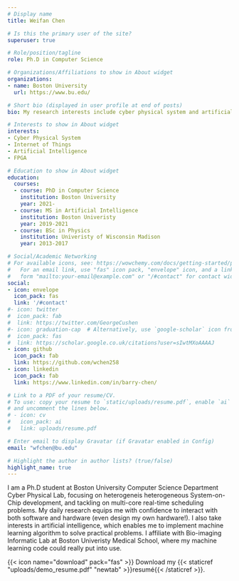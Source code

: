 ```yaml
---
# Display name
title: Weifan Chen 

# Is this the primary user of the site?
superuser: true

# Role/position/tagline
role: Ph.D in Computer Science

# Organizations/Affiliations to show in About widget
organizations:
- name: Boston University
  url: https://www.bu.edu/

# Short bio (displayed in user profile at end of posts)
bio: My research interests include cyber physical system and artificial intelligence.

# Interests to show in About widget
interests:
- Cyber Physical System
- Internet of Things
- Artificial Intelligence
- FPGA

# Education to show in About widget
education:
  courses:
  - course: PhD in Computer Science
    institution: Boston University
    year: 2021-
  - course: MS in Artificial Intelligence
    institution: Boston Univeristy
    year: 2019-2021
  - course: BSc in Physics
    institution: Univeristy of Wisconsin Madison
    year: 2013-2017

# Social/Academic Networking
# For available icons, see: https://wowchemy.com/docs/getting-started/page-builder/#icons
#   For an email link, use "fas" icon pack, "envelope" icon, and a link in the
#   form "mailto:your-email@example.com" or "/#contact" for contact widget.
social:
- icon: envelope
  icon_pack: fas
  link: '/#contact'
#- icon: twitter
#  icon_pack: fab
#  link: https://twitter.com/GeorgeCushen
#- icon: graduation-cap  # Alternatively, use `google-scholar` icon from `ai` icon pack
#  icon_pack: fas
#  link: https://scholar.google.co.uk/citations?user=sIwtMXoAAAAJ
- icon: github
  icon_pack: fab
  link: https://github.com/wchen258 
- icon: linkedin
  icon_pack: fab
  link: https://www.linkedin.com/in/barry-chen/ 

# Link to a PDF of your resume/CV.
# To use: copy your resume to `static/uploads/resume.pdf`, enable `ai` icons in `params.toml`, 
# and uncomment the lines below.
# - icon: cv
#   icon_pack: ai
#   link: uploads/resume.pdf

# Enter email to display Gravatar (if Gravatar enabled in Config)
email: "wfchen@bu.edu"

# Highlight the author in author lists? (true/false)
highlight_name: true
---
```


I am a Ph.D student at Boston University Computer Science Department Cyber Physical Lab, focusing on heterogeneis heterogeneous System-on-Chip development, and tackling on multi-core real-time scheduling problems. My daily research equips me with confidence to interact with both software and hardware (even design my own hardware!). I also take interests in artificial intelligence, which enables me to implement machine learning algorithm to solve practical problems. I affiliate with Bio-imaging Informatic Lab at Boston Univeristy Medical School, where my machine learning code could really put into use. 

{{< icon name="download" pack="fas" >}} Download my {{< staticref "uploads/demo_resume.pdf" "newtab" >}}resumé{{< /staticref >}}.
